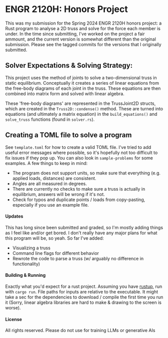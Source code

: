 # ENGR 2120H: Honors Project
This was my submission for the Spring 2024 ENGR 2120H honors project: a Rust program to analyse a 2D truss 
and solve for the force each member is under. In the time since submitting, I've worked on the project a 
fair ammount, and the current version is somewhat different than the original submission. Please see the 
tagged commits for the versions that I originally submitted.

## Solver Expectations & Solving Strategy:
This project uses the method of joints to solve a two-dimensional truss in static equilibrium. Conceptually it creates 
a series of linear equations from the free-body diagrams of each joint in the truss. These equations are then combined into 
matrix form and solved with linear algebra.

These 'free-body diagrams' are represented in the TrussJoint2D structs, which are created in the ```Truss2D::condense()```
method. These are turned into equations (and ultimately a matrix equation) in the ```build_equations()``` and ```solve_truss``` 
functions (found in ```solver.rs```).

## Creating a TOML file to solve a program
See ```template.toml``` for how to create a valid TOML file. I've tried to add useful error messages where possible, so
it's hopefully not too difficult to fix issues if they pop up. You can also look in ```sample-problems``` for some examples.
A few things to keep in mind:
 - The program does not support units, so make sure that everything (e.g. applied loads, distances) are consistent. 
 - Angles are all measured in degrees.
 - There are currently no checks to make sure a truss is actually in equilibrium, answers will be wrong if it's not.
 - Check for typos and duplicate points / loads from copy-pasting, especially if you use an example file.

#### Updates
This has long since been submitted and graded, so I'm mostly adding things as I feel like and/or get bored. I don't
really have any major plans for what this program will be, so yeah. So far I've added:
 - Visualizing a truss 
 - Command line flags for different behavior
 - Rewrote the code to parse a truss (w/ arguably no difference in functionality)

#### Building & Running
Exactly what you'd expect for a rust project. Assuming you have [rustup](https://www.rust-lang.org/tools/install),
run with ```cargo run```. File paths for inputs are relative to the executable. It might take a sec for the dependencies
to download / compile the first time you run it 
(Sorry, linear algebra libraries are hard to make & drawing to the screen is worse).

#### License
All rights reserved. Please do not use for training LLMs or generative AIs
